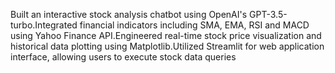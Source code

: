 Built an interactive stock analysis chatbot using OpenAI's GPT-3.5-turbo.Integrated financial indicators including SMA, EMA, RSI and MACD using Yahoo Finance API.Engineered real-time stock price visualization and historical data plotting using Matplotlib.Utilized Streamlit for web application interface, allowing users to execute stock data queries
